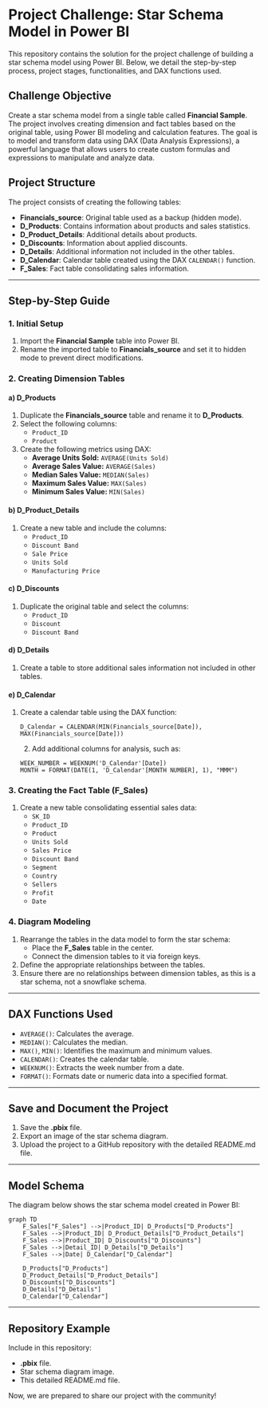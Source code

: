 # Project Challenge: Star Schema Model in Power BI

This repository contains the solution for the project challenge of building a star schema model using Power BI. Below, we detail the step-by-step process, project stages, functionalities, and DAX functions used.

## Challenge Objective

Create a star schema model from a single table called **Financial Sample**. The project involves creating dimension and fact tables based on the original table, using Power BI modeling and calculation features. The goal is to model and transform data using DAX (Data Analysis Expressions), a powerful language that allows users to create custom formulas and expressions to manipulate and analyze data.

## Project Structure

The project consists of creating the following tables:

- **Financials_source**: Original table used as a backup (hidden mode).
- **D_Products**: Contains information about products and sales statistics.
- **D_Product_Details**: Additional details about products.
- **D_Discounts**: Information about applied discounts.
- **D_Details**: Additional information not included in the other tables.
- **D_Calendar**: Calendar table created using the DAX `CALENDAR()` function.
- **F_Sales**: Fact table consolidating sales information.

---

## Step-by-Step Guide

### 1. Initial Setup
1. Import the **Financial Sample** table into Power BI.
2. Rename the imported table to **Financials_source** and set it to hidden mode to prevent direct modifications.

### 2. Creating Dimension Tables

#### a) **D_Products**
1. Duplicate the **Financials_source** table and rename it to **D_Products**.
2. Select the following columns:
   - `Product_ID`
   - `Product`
3. Create the following metrics using DAX:
   - **Average Units Sold:** `AVERAGE(Units Sold)`
   - **Average Sales Value:** `AVERAGE(Sales)`
   - **Median Sales Value:** `MEDIAN(Sales)`
   - **Maximum Sales Value:** `MAX(Sales)`
   - **Minimum Sales Value:** `MIN(Sales)`

#### b) **D_Product_Details**
1. Create a new table and include the columns:
   - `Product_ID`
   - `Discount Band`
   - `Sale Price`
   - `Units Sold`
   - `Manufacturing Price`

#### c) **D_Discounts**
1. Duplicate the original table and select the columns:
   - `Product_ID`
   - `Discount`
   - `Discount Band`

#### d) **D_Details**
1. Create a table to store additional sales information not included in other tables.

#### e) **D_Calendar**
1. Create a calendar table using the DAX function:
   ```DAX
   D_Calendar = CALENDAR(MIN(Financials_source[Date]), MAX(Financials_source[Date]))
   ```
   2. Add additional columns for analysis, such as:
   ```DAX
   WEEK_NUMBER = WEEKNUM('D_Calendar'[Date])
   MONTH = FORMAT(DATE(1, 'D_Calendar'[MONTH NUMBER], 1), "MMM")
   ```

### 3. Creating the Fact Table (**F_Sales**)
1. Create a new table consolidating essential sales data:
   - `SK_ID`
   - `Product_ID`
   - `Product`
   - `Units Sold`
   - `Sales Price`
   - `Discount Band`
   - `Segment`
   - `Country`
   - `Sellers`
   - `Profit`
   - `Date`

### 4. Diagram Modeling
1. Rearrange the tables in the data model to form the star schema:
   - Place the **F_Sales** table in the center.
   - Connect the dimension tables to it via foreign keys.
2. Define the appropriate relationships between the tables.
3. Ensure there are no relationships between dimension tables, as this is a star schema, not a snowflake schema.

---

## DAX Functions Used

- `AVERAGE()`: Calculates the average.
- `MEDIAN()`: Calculates the median.
- `MAX()`, `MIN()`: Identifies the maximum and minimum values.
- `CALENDAR()`: Creates the calendar table.
- `WEEKNUM()`: Extracts the week number from a date.
- `FORMAT()`: Formats date or numeric data into a specified format.

---

## Save and Document the Project

1. Save the **.pbix** file.
2. Export an image of the star schema diagram.
3. Upload the project to a GitHub repository with the detailed README.md file.

---

## Model Schema

The diagram below shows the star schema model created in Power BI:

```mermaid
graph TD
    F_Sales["F_Sales"] -->|Product_ID| D_Products["D_Products"]
    F_Sales -->|Product_ID| D_Product_Details["D_Product_Details"]
    F_Sales -->|Product_ID| D_Discounts["D_Discounts"]
    F_Sales -->|Detail_ID| D_Details["D_Details"]
    F_Sales -->|Date| D_Calendar["D_Calendar"]

    D_Products["D_Products"]
    D_Product_Details["D_Product_Details"]
    D_Discounts["D_Discounts"]
    D_Details["D_Details"]
    D_Calendar["D_Calendar"]
```

---

## Repository Example

Include in this repository:
- **.pbix** file.
- Star schema diagram image.
- This detailed README.md file.

Now, we are prepared to share our project with the community!
